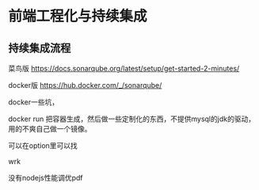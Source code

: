 # 前端工程化与持续集成

## 持续集成流程
菜鸟版
https://docs.sonarqube.org/latest/setup/get-started-2-minutes/

docker版
https://hub.docker.com/_/sonarqube/

docker一些坑，

docker run 把容器生成，然后做一些定制化的东西，不提供mysql的jdk的驱动，用的不爽自己做一个镜像。

可以在option里可以找



wrk


没有nodejs性能调优pdf
